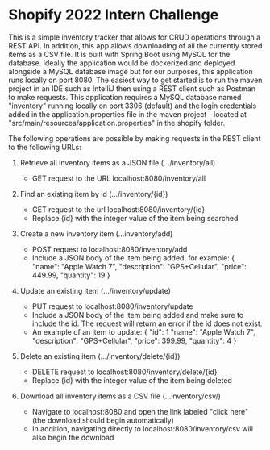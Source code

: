 # Shopify 2022 Intern Challenge

This is a simple inventory tracker that allows for CRUD operations through a REST API. In addition, this app allows downloading of all the currently stored items as a CSV file. It is built with Spring Boot using MySQL for the database. Ideally the application would be dockerized and deployed alongside a MySQL database image but for our purposes, this application runs locally on port 8080. The easiest way to get started is to run the maven project in an IDE such as IntelliJ then using a REST client such as Postman to make requests. This application requires a MySQL database named "inventory" running locally on port 3306 (default) and the login credentials added in the application.properties file in the maven project - located at "src/main/resources/application.properties" in the shopify folder. 

The following operations are possible by making requests in the REST client to the following URLs:

1. Retrieve all inventory items as a JSON file (.../inventory/all)
    - GET request to the URL localhost:8080/inventory/all

2. Find an existing item by id (.../inventory/{id})
    - GET request to the url localhost:8080/inventory/{id}
    - Replace {id} with the integer value of the item being searched

4. Create a new inventory item (...inventory/add)
    - POST request to localhost:8080/inventory/add
    - Include a JSON body of the item being added, for example:
      {
        "name": "Apple Watch 7",
        "description": "GPS+Cellular",
        "price": 449.99,
        "quantity": 19
      }
      
3. Update an existing item (.../inventory/update)
    - PUT request to localhost:8080/inventory/update
    - Include a JSON body of the item being added and make sure to include the id. The request will return an error if the id does not exist.
    - An example of an item to update:
      {
        "id": 1
        "name": "Apple Watch 7",
        "description": "GPS+Cellular",
        "price": 399.99,
        "quantity": 4
      }    

4. Delete an existing item (.../inventory/delete/{id})
    - DELETE request to localhost:8080/inventory/delete/{id}
    - Replace {id} with the integer value of the item being deleted

5. Download all inventory items as a CSV file (...inventory/csv/)
    - Navigate to localhost:8080 and open the link labeled "click here" (the download should begin automatically)
    - In addition, navigating directly to localhost:8080/inventory/csv will also begin the download
